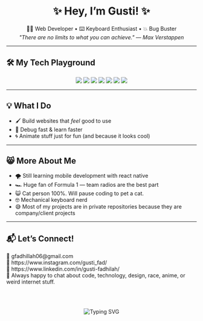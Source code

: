 <h1 align="center">✨ Hey, I’m Gusti! ✨</h1>
<p align="center">
  👨‍💻 Web Developer • ⌨️ Keyboard Enthusiast • 💥 Bug Buster<br>
  <em>"There are no limits to what you can achieve." — Max Verstappen</em>
</p>

---

## 🛠️ My Tech Playground

<p align="center">
  <img src="https://img.shields.io/badge/HTML-E34F26?style=for-the-badge&logo=html5&logoColor=fff"/>
  <img src="https://img.shields.io/badge/CSS-1572B6?style=for-the-badge&logo=css3&logoColor=fff"/>
  <img src="https://img.shields.io/badge/JavaScript-F7DF1E?style=for-the-badge&logo=javascript&logoColor=000"/>
  <img src="https://img.shields.io/badge/Tailwind-06B6D4?style=for-the-badge&logo=tailwind-css&logoColor=fff"/>
  <img src="https://img.shields.io/badge/Next.js-000?style=for-the-badge&logo=next.js&logoColor=fff"/>
  <img src="https://img.shields.io/badge/React_Native-61DAFB?style=for-the-badge&logo=react&logoColor=000"/>
  <img src="https://img.shields.io/badge/TypeScript-3178C6?style=for-the-badge&logo=typescript&logoColor=fff"/>
</p>

---

## 💡 What I Do

- 🖌️ Build websites that *feel* good to use
- 🧠 Debug fast & learn faster
- 🌀 Animate stuff just for fun (and because it looks cool)

---

## 😸 More About Me

- 🌪️ Still learning mobile development with react native
- 🏎️ Huge fan of Formula 1 — team radios are the best part
- 😺 Cat person 100%. Will pause coding to pet a cat.
- 🤓 Mechanical keyboard nerd
- 😅 Most of my projects are in private repositories because they are company/client projects

---

## 📬 Let’s Connect!

<p>
  📧 gfadhillah06@gmail.com <br>
  📱 https://www.instagram.com/gusti_fad/ <br>
  💼 https://www.linkedin.com/in/gusti-fadhilah/ <br>
  💬 Always happy to chat about code, technology, design, race, anime, or weird internet stuff.
</p>
<br><br>
<p align="center">
  <img src="https://readme-typing-svg.demolab.com?font=Fira+Code&duration=3000&pause=1000&color=06B6D4&center=true&vCenter=true&width=435&lines=Always+Learning...;Always+Building...;Loving+F1%2C+Cats%2C+Keyboards+%26+Memes!" alt="Typing SVG" />
</p>

